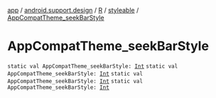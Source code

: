 [app](../../../index.md) / [android.support.design](../../index.md) / [R](../index.md) / [styleable](index.md) / [AppCompatTheme_seekBarStyle](.)

# AppCompatTheme_seekBarStyle

`static val AppCompatTheme_seekBarStyle: `[`Int`](https://kotlinlang.org/api/latest/jvm/stdlib/kotlin/-int/index.html)
`static val AppCompatTheme_seekBarStyle: `[`Int`](https://kotlinlang.org/api/latest/jvm/stdlib/kotlin/-int/index.html)
`static val AppCompatTheme_seekBarStyle: `[`Int`](https://kotlinlang.org/api/latest/jvm/stdlib/kotlin/-int/index.html)
`static val AppCompatTheme_seekBarStyle: `[`Int`](https://kotlinlang.org/api/latest/jvm/stdlib/kotlin/-int/index.html)